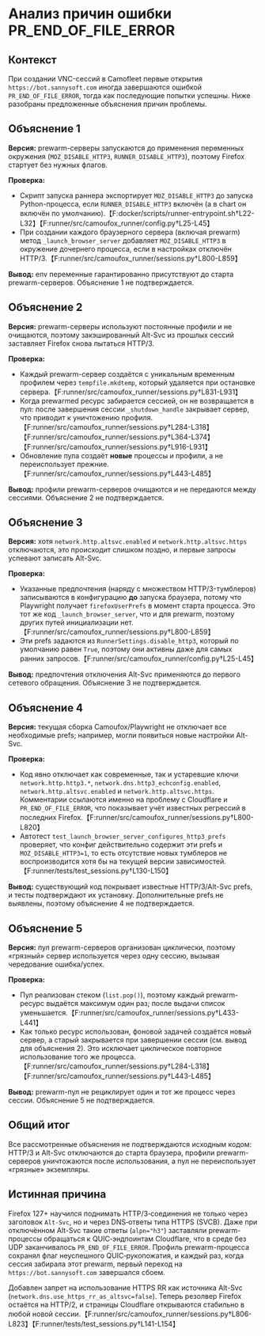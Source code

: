 # Анализ причин ошибки PR_END_OF_FILE_ERROR

## Контекст
При создании VNC-сессий в Camofleet первые открытия `https://bot.sannysoft.com` иногда завершаются ошибкой `PR_END_OF_FILE_ERROR`, тогда как последующие попытки успешны. Ниже разобраны предложенные объяснения причин проблемы.

## Объяснение 1
**Версия:** prewarm-серверы запускаются до применения переменных окружения (`MOZ_DISABLE_HTTP3`, `RUNNER_DISABLE_HTTP3`), поэтому Firefox стартует без нужных флагов.

**Проверка:**
- Скрипт запуска раннера экспортирует `MOZ_DISABLE_HTTP3` до запуска Python-процесса, если `RUNNER_DISABLE_HTTP3` включён (а в chart он включён по умолчанию).【F:docker/scripts/runner-entrypoint.sh†L22-L32】【F:runner/src/camoufox_runner/config.py†L25-L45】
- При создании каждого браузерного сервера (включая prewarm) метод `_launch_browser_server` добавляет `MOZ_DISABLE_HTTP3` в окружение дочернего процесса, если в настройках отключён HTTP/3.【F:runner/src/camoufox_runner/sessions.py†L800-L859】

**Вывод:** env переменные гарантированно присутствуют до старта prewarm-серверов. Объяснение 1 не подтверждается.

## Объяснение 2
**Версия:** prewarm-серверы используют постоянные профили и не очищаются, поэтому закэшированный Alt-Svc из прошлых сессий заставляет Firefox снова пытаться HTTP/3.

**Проверка:**
- Каждый prewarm-сервер создаётся с уникальным временным профилем через `tempfile.mkdtemp`, который удаляется при остановке сервера.【F:runner/src/camoufox_runner/sessions.py†L831-L931】
- Когда prewarmed ресурс забирается сессией, он не возвращается в пул: после завершения сессии `_shutdown_handle` закрывает сервер, что приводит к уничтожению профиля.【F:runner/src/camoufox_runner/sessions.py†L284-L318】【F:runner/src/camoufox_runner/sessions.py†L364-L374】【F:runner/src/camoufox_runner/sessions.py†L916-L931】
- Обновление пула создаёт **новые** процессы и профили, а не переиспользует прежние.【F:runner/src/camoufox_runner/sessions.py†L443-L485】

**Вывод:** профили prewarm-серверов очищаются и не передаются между сессиями. Объяснение 2 не подтверждается.

## Объяснение 3
**Версия:** хотя `network.http.altsvc.enabled` и `network.http.altsvc.https` отключаются, это происходит слишком поздно, и первые запросы успевают записать Alt-Svc.

**Проверка:**
- Указанные предпочтения (наряду с множеством HTTP/3-тумблеров) записываются в конфигурацию **до** запуска браузера, потому что Playwright получает `firefoxUserPrefs` в момент старта процесса. Это тот же код `_launch_browser_server`, что и для prewarm, поэтому других путей инициализации нет.【F:runner/src/camoufox_runner/sessions.py†L800-L859】
- Эти prefs задаются из `RunnerSettings.disable_http3`, который по умолчанию равен `True`, поэтому они активны даже для самых ранних запросов.【F:runner/src/camoufox_runner/config.py†L25-L45】

**Вывод:** предпочтения отключения Alt-Svc применяются до первого сетевого обращения. Объяснение 3 не подтверждается.

## Объяснение 4
**Версия:** текущая сборка Camoufox/Playwright не отключает все необходимые prefs; например, могли появиться новые настройки Alt-Svc.

**Проверка:**
- Код явно отключает как современные, так и устаревшие ключи `network.http.http3.*`, `network.dns.http3_echconfig.enabled`, `network.http.altsvc.enabled` и `network.http.altsvc.https`. Комментарии ссылаются именно на проблему с Cloudflare и `PR_END_OF_FILE_ERROR`, что показывает учёт известных регрессий в последних Firefox.【F:runner/src/camoufox_runner/sessions.py†L800-L820】
- Автотест `test_launch_browser_server_configures_http3_prefs` проверяет, что конфиг действительно содержит эти prefs и `MOZ_DISABLE_HTTP3=1`, то есть отсутствие новых тумблеров не воспроизводится хотя бы на текущей версии зависимостей.【F:runner/tests/test_sessions.py†L130-L150】

**Вывод:** существующий код покрывает известные HTTP/3/Alt-Svc prefs, и тесты подтверждают их установку. Дополнительные prefs не выявлены, поэтому объяснение 4 не подтверждается.

## Объяснение 5
**Версия:** пул prewarm-серверов организован циклически, поэтому «грязный» сервер используется через одну сессию, вызывая чередование ошибка/успех.

**Проверка:**
- Пул реализован стеком (`list.pop()`), поэтому каждый prewarm-ресурс выдаётся максимум один раз; после выдачи список уменьшается.【F:runner/src/camoufox_runner/sessions.py†L433-L441】
- Как только ресурс использован, фоновой задачей создаётся новый сервер, а старый закрывается при завершении сессии (см. вывод для объяснения 2). Это исключает циклическое повторное использование того же процесса.【F:runner/src/camoufox_runner/sessions.py†L284-L318】【F:runner/src/camoufox_runner/sessions.py†L443-L485】

**Вывод:** prewarm-пул не рециклирует один и тот же процесс через сессии. Объяснение 5 не подтверждается.

## Общий итог
Все рассмотренные объяснения не подтверждаются исходным кодом: HTTP/3 и Alt-Svc отключаются до старта браузера, профили prewarm-серверов уничтожаются после использования, а пул не переиспользует «грязные» экземпляры.

## Истинная причина

Firefox 127+ научился поднимать HTTP/3‑соединения не только через заголовок `Alt-Svc`, но и через DNS‑ответы типа HTTPS (SVCB). Даже при отключённом Alt-Svc такие ответы (`alpn="h3"`) заставляли prewarm-процессы обращаться к QUIC‑эндпоинтам Cloudflare, что в среде без UDP заканчивалось `PR_END_OF_FILE_ERROR`. Профиль prewarm-процесса сохранял флаг неуспешного QUIC‑рукопожатия, и каждый раз, когда сессия забирала этот prewarm, первый переход на `https://bot.sannysoft.com` завершался сбоем.

Добавлен запрет на использование HTTPS RR как источника Alt-Svc (`network.dns.use_https_rr_as_altsvc=false`). Теперь резолвер Firefox остаётся на HTTP/2, и страницы Cloudflare открываются стабильно в любой новой сессии.【F:runner/src/camoufox_runner/sessions.py†L806-L823】【F:runner/tests/test_sessions.py†L141-L154】
